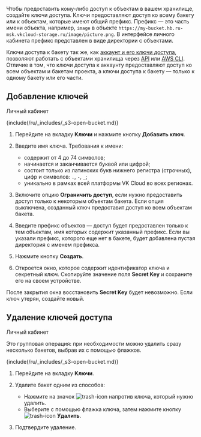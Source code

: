 Чтобы предоставить кому-либо доступ к объектам в вашем хранилище, создайте ключи доступа. Ключи предоставляют доступ
ко всему бакету или к объектам, которые имеют общий префикс. Префикс — это часть имени объекта, например, `image` в
объекте `https://my-bucket.hb.ru-msk.vkcloud-storage.ru/image/picture.png`. В интерфейсе личного кабинета префикс представлен в виде директории c объектами.

Ключи доступа к бакету так же, как [аккаунт и его ключи доступа](../../access-management), позволяют работать с объектами хранилища через [API](/ru/tools-for-using-services/api/api-spec/s3-rest-api/) или [AWS CLI](/ru/tools-for-using-services/cli/aws-cli/). Отличие в том, что ключи доступа к аккаунту предоставляют доступ ко всем объектам и бакетам проекта, а ключи доступа к бакету — только к одному бакету или его части.

## Добавление ключей

<tabs>
<tablist>
<tab>Личный кабинет</tab>
</tablist>
<tabpanel>

{include(/ru/_includes/_s3-open-bucket.md)}

1. Перейдите на вкладку **Ключи** и нажмите кнопку **Добавить ключ**.
1. Введите имя ключа. Требования к имени:

   - содержит от 4 до 74 символов;
   - начинается и заканчивается буквой или цифрой;
   - состоит только из латинских букв нижнего регистра (строчных), цифр и символов: `.`, `-`, `_`;
   - уникально в рамках всей платформы VK Cloud во всех регионах.
1. Включите опцию **Ограничить доступ**, если нужно предоставить доступ только к некоторым объектам бакета. Если опция выключена, созданный ключ предоставит доступ ко всем объектам бакета.
1. Введите префикс объектов — доступ будет предоставлен только к тем объектам, имя которых содержит указанный префикс. Если вы указали префикс, которого еще нет в бакете, будет добавлена пустая директория с именем префикса.
1. Нажмите кнопку **Создать**.
1. Откроется окно, которое содержит идентификатор ключа и секретный ключ. Скопируйте значение поля **Secret Key** и сохраните его на своем устройстве.

<warn>

После закрытия окна восстановить **Secret Key** будет невозможно. Если ключ утерян, создайте новый.

</warn>

</tabpanel>
</tabs>

## Удаление ключей доступа

<tabs>
<tablist>
<tab>Личный кабинет</tab>
</tablist>
<tabpanel>

Это групповая операция: при необходимости можно удалить сразу несколько бакетов, выбрав их с помощью флажков.

{include(/ru/_includes/_s3-open-bucket.md)}

1. Перейдите на вкладку **Ключи**.
1. Удалите бакет одним из способов:

   - Нажмите на значок ![trash-icon](/ru/assets/trash-icon.svg "inline") напротив ключа, который нужно удалить.
   - Выберите с помощью флажка ключа, затем нажмите кнопку ![trash-icon](/ru/assets/trash-icon.svg "inline") **Удалить**.
1. Подтвердите удаление.

</tabpanel>
</tabs>
